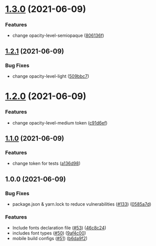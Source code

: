 # [1.3.0](https://github.com/eltongarbin/my-tokens/compare/v1.2.1...v1.3.0) (2021-06-09)

### Features

- change opacity-level-semiopaque ([806136f](https://github.com/eltongarbin/my-tokens/commit/806136fba97d9aa2d0cf30238db47d2c452b720a))

## [1.2.1](https://github.com/eltongarbin/my-tokens/compare/v1.2.0...v1.2.1) (2021-06-09)

### Bug Fixes

- change opacity-level-light ([509bbc7](https://github.com/eltongarbin/my-tokens/commit/509bbc745677b4c33f9156e48b55e03e5422b553))

# [1.2.0](https://github.com/eltongarbin/my-tokens/compare/v1.1.0...v1.2.0) (2021-06-09)

### Features

- change opacity-level-medium token ([c91d6ef](https://github.com/eltongarbin/my-tokens/commit/c91d6eff193fd83100181e0842f46b61db621a04))

## [1.1.0](https://github.com/eltongarbin/my-tokens/compare/v1.0.0...v1.1.0) (2021-06-09)

### Features

- change token for tests ([a136d98](https://github.com/eltongarbin/my-tokens/commit/a136d98ca57f22aded993b2f796eccb56c7190f9))

## 1.0.0 (2021-06-09)

### Bug Fixes

- package.json & yarn.lock to reduce vulnerabilities ([#133](https://github.com/eltongarbin/my-tokens/issues/133)) ([0585a7d](https://github.com/eltongarbin/my-tokens/commit/0585a7d79c3c7fb652ad26be55c27f00e9809cae))

### Features

- Include fonts declaration file ([#53](https://github.com/eltongarbin/my-tokens/issues/53)) ([46c8c24](https://github.com/eltongarbin/my-tokens/commit/46c8c245890d8418ab9ceacd35071988b61c32c9))
- includes font types ([#50](https://github.com/eltongarbin/my-tokens/issues/50)) ([9af4c00](https://github.com/eltongarbin/my-tokens/commit/9af4c0074735a9acc27dd7201701fd7d1017f8b7))
- mobile build configs ([#51](https://github.com/eltongarbin/my-tokens/issues/51)) ([b6da9f2](https://github.com/eltongarbin/my-tokens/commit/b6da9f26f02caac395d39c43a935630bdb6b68b4))
